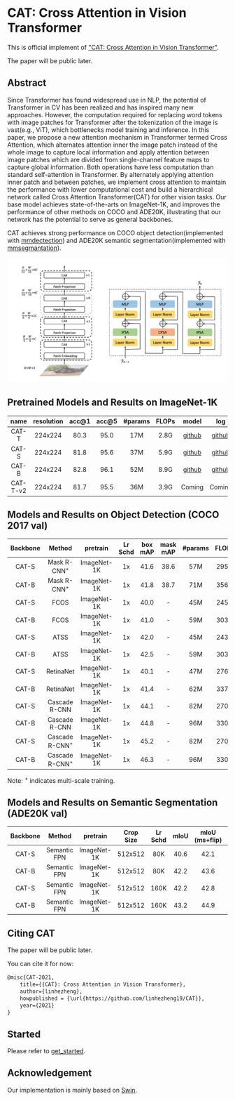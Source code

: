 # CAT: Cross Attention in Vision Transformer

This is official implement of ["CAT: Cross Attention in Vision Transformer"]().

The paper will be public later.

## Abstract

Since Transformer has found widespread use in NLP, the potential of Transformer in CV has been realized and has inspired many new approaches. However, the computation required for replacing word tokens with image patches for Transformer after the tokenization of the image is vast(e.g., ViT), which bottlenecks model training and inference. In this paper, we propose a new attention mechanism in Transformer termed Cross Attention, which alternates attention inner the image patch instead of the whole image to capture local information and apply attention between image patches which are divided from single-channel feature maps to capture global information. Both operations have less computation than standard self-attention in Transformer. By alternately applying attention inner patch and between patches, we implement cross attention to maintain the performance with lower computational cost and build a hierarchical network called Cross Attention Transformer(CAT) for other vision tasks. Our base model achieves state-of-the-arts on ImageNet-1K, and improves the performance of other methods on COCO and ADE20K, illustrating that our network has the potential to serve as general backbones.

CAT achieves strong performance on COCO object detection(implemented with [mmdectection](https://github.com/open-mmlab/mmdetection)) and ADE20K semantic segmentation(implemented with [mmsegmantation](https://github.com/open-mmlab/mmsegmentation)).

![architecture](figures/architecture.jpg)

## Pretrained Models and Results on ImageNet-1K

| name  | resolution |acc@1 | acc@5 | #params | FLOPs | model | log |
| :---: | :---: | :---: | :---: | :---: | :---: |:---: |:---: |
| CAT-T | 224x224 | 80.3 | 95.0 | 17M | 2.8G | [github](https://github.com/linhezheng19/CAT/releases/download/untagged-0f39dafcec47a4003737/cat_tiny.pth) | [github](https://github.com/linhezheng19/CAT/releases/download/untagged-66ed5a7bb12a93907ecf/cat_tiny_log.txt)|
| CAT-S | 224x224 | 81.8 | 95.6 | 37M | 5.9G | [github](https://github.com/linhezheng19/CAT/releases/download/untagged-0f39dafcec47a4003737/cat_small.pth) | [github](https://github.com/linhezheng19/CAT/releases/download/untagged-66ed5a7bb12a93907ecf/cat_small_log.txt) |
| CAT-B | 224x224 | 82.8 | 96.1 | 52M | 8.9G  | [github](https://github.com/linhezheng19/CAT/releases/download/untagged-0f39dafcec47a4003737/cat_base.pth) | [github](https://github.com/linhezheng19/CAT/releases/download/untagged-66ed5a7bb12a93907ecf/cat_base_log.txt) |
| CAT-T-v2 | 224x224 | 81.7 | 95.5 | 36M | 3.9G  | Coming | Coming|

## Models and Results on Object Detection (COCO 2017 val)

| Backbone | Method | pretrain | Lr Schd | box mAP | mask mAP | #params | FLOPs | model | log |
| :---: | :---: | :---: | :---: | :---: | :---: | :---: | :---: | :---: | :---: |
| CAT-S | Mask R-CNN<sup>+</sup> | ImageNet-1K | 1x | 41.6 | 38.6 | 57M | 295G | [github](https://github.com/linhezheng19/CAT/releases/download/untagged-0f39dafcec47a4003737/mask_rcnn_cat_small_1x_ms.pth) | [github](https://github.com/linhezheng19/CAT/releases/download/untagged-66ed5a7bb12a93907ecf/mask_rcnn_cat_small_1x_ms.txt)|
| CAT-B | Mask R-CNN<sup>+</sup> | ImageNet-1K | 1x | 41.8 | 38.7 | 71M | 356G | [github](https://github.com/linhezheng19/CAT/releases/download/untagged-0f39dafcec47a4003737/mask_rcnn_cat_base_1x_ms.pth) | [github](https://github.com/linhezheng19/CAT/releases/download/untagged-66ed5a7bb12a93907ecf/mask_rcnn_cat_base_1x_ms.txt)|
| CAT-S | FCOS | ImageNet-1K | 1x | 40.0 | - | 45M | 245G | [github](https://github.com/linhezheng19/CAT/releases/download/untagged-0f39dafcec47a4003737/fcos_cat_small_1x.pth) | [github](https://github.com/linhezheng19/CAT/releases/download/untagged-66ed5a7bb12a93907ecf/fcos_cat_samll_1x.txt)|
| CAT-B | FCOS | ImageNet-1K | 1x | 41.0 | - | 59M | 303G | [github](https://github.com/linhezheng19/CAT/releases/download/untagged-66ed5a7bb12a93907ecf/fcos_cat_base_1x.pth) | [github](https://github.com/linhezheng19/CAT/releases/download/untagged-66ed5a7bb12a93907ecf/fcos_cat_base_1x.txt)|
| CAT-S | ATSS | ImageNet-1K | 1x | 42.0 | - | 45M | 243G | [github](https://github.com/linhezheng19/CAT/releases/download/untagged-0f39dafcec47a4003737/atss_cat_small_1x.pth) | [github](https://github.com/linhezheng19/CAT/releases/download/untagged-66ed5a7bb12a93907ecf/atss_cat_small_1x.txt)|
| CAT-B | ATSS | ImageNet-1K | 1x | 42.5 | - | 59M | 303G | [github](https://github.com/linhezheng19/CAT/releases/download/untagged-0f39dafcec47a4003737/atss_cat_base_1x.pth) | [github](https://github.com/linhezheng19/CAT/releases/download/untagged-66ed5a7bb12a93907ecf/atss_cat_base_1x.txt)|
| CAT-S | RetinaNet | ImageNet-1K | 1x | 40.1 | - | 47M | 276G | [github](https://github.com/linhezheng19/CAT/releases/download/untagged-0f39dafcec47a4003737/retinanet_cat_small_1x.pth) | [github](https://github.com/linhezheng19/CAT/releases/download/untagged-66ed5a7bb12a93907ecf/retinanet_cat_small_1x.txt)|
| CAT-B | RetinaNet | ImageNet-1K | 1x | 41.4 | - | 62M | 337G | [github](https://github.com/linhezheng19/CAT/releases/download/untagged-0f39dafcec47a4003737/retinanet_cat_base_1x.pth) | [github](https://github.com/linhezheng19/CAT/releases/download/untagged-66ed5a7bb12a93907ecf/retinanet_cat_base_1x.txt)|
| CAT-S | Cascade R-CNN | ImageNet-1K | 1x | 44.1 | - | 82M | 270G | [github](https://github.com/linhezheng19/CAT/releases/download/untagged-0f39dafcec47a4003737/cascade_rcnn_cat_small_1x.pth) | [github](https://github.com/linhezheng19/CAT/releases/download/untagged-66ed5a7bb12a93907ecf/cascade_cat_small_1x.txt)|
| CAT-B | Cascade R-CNN | ImageNet-1K | 1x | 44.8 | - | 96M | 330G | [github](https://github.com/linhezheng19/CAT/releases/download/untagged-0f39dafcec47a4003737/cascade_rcnn_cat_base_1x.pth) | [github](https://github.com/linhezheng19/CAT/releases/download/untagged-66ed5a7bb12a93907ecf/cascade_cat_base_1x.txt)|
| CAT-S | Cascade R-CNN<sup>+</sup> | ImageNet-1K | 1x | 45.2 | - | 82M | 270G | [github](https://github.com/linhezheng19/CAT/releases/download/untagged-0f39dafcec47a4003737/cascade_rcnn_cat_small_1x_ms.pth) | [github](https://github.com/linhezheng19/CAT/releases/download/untagged-66ed5a7bb12a93907ecf/cascade_cat_small_1x_ms.txt)|
| CAT-B | Cascade R-CNN<sup>+</sup> | ImageNet-1K | 1x | 46.3 | - | 96M | 330G | [github](https://github.com/linhezheng19/CAT/releases/download/untagged-0f39dafcec47a4003737/cascade_rcnn_cat_base_1x_ms.pth) | [github](https://github.com/linhezheng19/CAT/releases/download/untagged-66ed5a7bb12a93907ecf/cascade_cat_base_1x_ms.txt)|

Note: <sup>+</sup> indicates multi-scale training.

## Models and Results on Semantic Segmentation (ADE20K val)

| Backbone | Method | pretrain | Crop Size | Lr Schd | mIoU | mIoU (ms+flip) | #params | FLOPs | model | log |
| :---: | :---: | :---: | :---: | :---: | :---: | :---: | :---: | :---: | :---: | :---: | 
| CAT-S | Semantic FPN | ImageNet-1K | 512x512 | 80K | 40.6 | 42.1 | 41M | 214G | [github](https://github.com/linhezheng19/CAT/releases/download/untagged-0f39dafcec47a4003737/semantic_fpn_cat_small_80k_ade20k.pth) | [github](https://github.com/linhezheng19/CAT/releases/download/untagged-66ed5a7bb12a93907ecf/semantic_fpn_cat_small_80k_ade20k.txt) |
| CAT-B | Semantic FPN | ImageNet-1K | 512x512 | 80K | 42.2 | 43.6 | 55M | 276G | [github](https://github.com/linhezheng19/CAT/releases/download/untagged-0f39dafcec47a4003737/semantic_fpn_cat_base_80k_ade20k.pth) | [github](https://github.com/linhezheng19/CAT/releases/download/untagged-66ed5a7bb12a93907ecf/semantic_fpn_cat_base_80k_ade20k.txt) |
| CAT-S | Semantic FPN | ImageNet-1K | 512x512 | 160K | 42.2 | 42.8 | 41M | 214G | [github](https://github.com/linhezheng19/CAT/releases/download/untagged-0f39dafcec47a4003737/semantic_fpn_cat_small_160k_ade20k.pth) | [github](https://github.com/linhezheng19/CAT/releases/download/untagged-66ed5a7bb12a93907ecf/semantic_fpn_cat_small_160k_ade20k.txt) |
| CAT-B | Semantic FPN | ImageNet-1K | 512x512 | 160K | 43.2 | 44.9 | 55M | 276G | [github](https://github.com/linhezheng19/CAT/releases/download/untagged-0f39dafcec47a4003737/semantic_fpn_cat_base_160k_ade20k.pth) | [github](https://github.com/linhezheng19/CAT/releases/download/untagged-66ed5a7bb12a93907ecf/semantic_fpn_cat_base_160k_ade20k.txt) |

## Citing CAT

The paper will be public later.

You can cite it for now:
```
@misc{CAT-2021,
    title={{CAT}: Cross Attention in Vision Transformer},
    author={linhezheng},
    howpublished = {\url{https://github.com/linhezheng19/CAT}},
    year={2021}
}
```

## Started

Please refer to [get_started](get_started.md).

## Acknowledgement

Our implementation is mainly based on [Swin](https://github.com/microsoft/Swin-Transformer).
